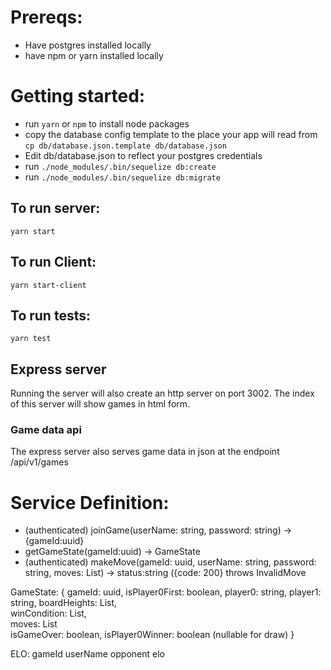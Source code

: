 # Prereqs:
- Have postgres installed locally
- have npm or yarn installed locally

# Getting started:
- run `yarn` or `npm` to install node packages
- copy the database config template to the place your app will read from `cp db/database.json.template db/database.json`
- Edit db/database.json to reflect your postgres credentials
- run `./node_modules/.bin/sequelize db:create`
- run `./node_modules/.bin/sequelize db:migrate`


## To run server:
`yarn start`

## To run Client:
`yarn start-client`

## To run tests:
`yarn test`

## Express server
Running the server will also create an http server on port 3002. The index of this server will show games in html form.

### Game data api
The express server also serves game data in json at the endpoint /api/v1/games

# Service Definition:
- (authenticated) joinGame(userName: string, password: string) -> {gameId:uuid}
- getGameState(gameId:uuid) -> GameState
- (authenticated) makeMove(gameId: uuid, userName: string, password: string, moves: List<int>) -> status:string ({code: 200} throws InvalidMove

GameState: {
  gameId: uuid,
  isPlayer0First: boolean,
  player0: string,
  player1: string,
  boardHeights: List<int>,  
  winCondition: List<int>,  
  moves: List<int>  
  isGameOver: boolean,
  isPlayer0Winner: boolean (nullable for draw)
}


ELO:
gameId
userName
opponent
elo

